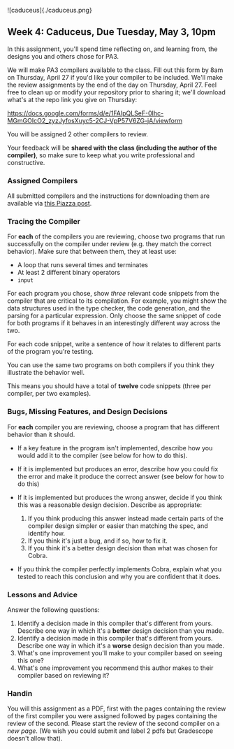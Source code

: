 ![caduceus]{./caduceus.png}

## Week 4: Caduceus, Due Tuesday, May 3, 10pm

In this assignment, you'll spend time reflecting on, and learning from, the
designs you and others chose for PA3.

We will make PA3 compilers available to the class. Fill out this form by 8am on
Thursday, April 27 if you'd like your compiler to be included. We'll make the
review assignments by the end of the day on Thursday, April 27. Feel free to
clean up or modify your repository prior to sharing it; we'll download what's
at the repo link you give on Thursday:

<https://docs.google.com/forms/d/e/1FAIpQLSeF-0Ihc-MGmGOIcO2_zyzJyfosXuyc5-2CJ-VpP57V6ZG-jA/viewform>

You will be assigned 2 other compilers to review.

Your feedback will be **shared with the class (including the author of the
compiler)**, so make sure to keep what you write professional and
constructive.

### Assigned Compilers

All submitted compilers and the instructions for downloading them are available
via [this Piazza post](https://piazza.com/class/l19qaxisql23rt?cid=228).

### Tracing the Compiler

For **each** of the compilers you are reviewing, choose two programs that run
successfully on the compiler under review (e.g. they match the correct
behavior). Make sure that between them, they at least use:

  - A loop that runs several times and terminates
  - At least 2 different binary operators
  - `input`

For each program you chose, show _three_ relevant code snippets from the
compiler that are critical to its compilation. For example, you might
show the data structures used in the type checker, the code generation,
and the parsing for a particular expression. Only choose the same snippet
of code for both programs if it behaves in an interestingly different way
across the two.

For each code snippet, write a sentence of how it relates to different parts
of the program you're testing.

You can use the same two programs on both compilers if you think they
illustrate the behavior well.

This means you should have a total of **twelve** code snippets (three per
compiler, per two examples).

### Bugs, Missing Features, and Design Decisions

For **each** compiler you are reviewing, choose a program that has different
behavior than it should.

- If a key feature in the program isn't implemented, describe how you would
add it to the compiler (see below for how to do this).
- If it is implemented but produces an error, describe how you could fix the
error and make it produce the correct answer (see below for how to do
this)
- If it is implemented but produces the wrong answer, decide if you
think this was a reasonable design decision. Describe as appropriate:

  1. If you think producing this answer instead made certain parts of the
  compiler design simpler or easier than matching the spec, and identify how.
  3. If you think it's just a bug, and if so, how to fix it.
  4. If you think it's a better design decision than what was chosen for Cobra.
- If you think the compiler perfectly implements Cobra,
explain what you tested to reach this conclusion and why you are confident
that it does.

### Lessons and Advice

Answer the following questions:

1. Identify a decision made in this compiler that's different from yours.
Describe one way in which it's a **better** design decision than you made.
1. Identify a decision made in this compiler that's different from yours.
Describe one way in which it's a **worse** design decision than you made.
1. What's one improvement you'll make to your compiler based on seeing this
one?
1. What's one improvement you recommend this author makes to their compiler
based on reviewing it?

### Handin

You will this assignment as a PDF, first with the pages containing the review
of the first compiler you were assigned followed by pages containing the review
of the second. Please start the review of the second compiler on a *new page*.
(We wish you could submit and label 2 pdfs but Gradescope doesn't allow that).


